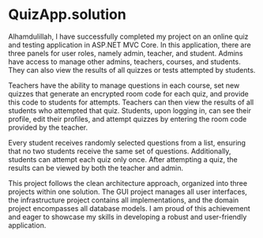 # QuizApp.solution
Alhamdulillah, I have successfully completed my project on an online quiz and testing application in ASP.NET MVC Core. In this application, there are three panels for user roles, namely admin, teacher, and student. Admins have access to manage other admins, teachers, courses, and students. They can also view the results of all quizzes or tests attempted by students.

Teachers have the ability to manage questions in each course, set new quizzes that generate an encrypted room code for each quiz, and provide this code to students for attempts. Teachers can then view the results of all students who attempted that quiz. Students, upon logging in, can see their profile, edit their profiles, and attempt quizzes by entering the room code provided by the teacher.

Every student receives randomly selected questions from a list, ensuring that no two students receive the same set of questions. Additionally, students can attempt each quiz only once. After attempting a quiz, the results can be viewed by both the teacher and admin.

This project follows the clean architecture approach, organized into three projects within one solution. The GUI project manages all user interfaces, the infrastructure project contains all implementations, and the domain project encompasses all database models. I am proud of this achievement and eager to showcase my skills in developing a robust and user-friendly application.




